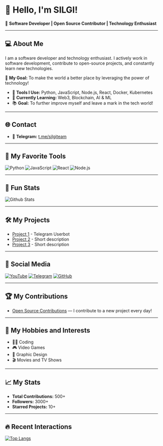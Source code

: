 # 👋 Hello, I'm SILGI!

🚀 **Software Developer | Open Source Contributor | Technology Enthusiast**

---

## 💻 About Me
I am a software developer and technology enthusiast. I actively work in software development, contribute to open-source projects, and constantly learn new technologies.

🎯 **My Goal:** To make the world a better place by leveraging the power of technology!

- 🔧 **Tools I Use:** Python, JavaScript, Node.js, React, Docker, Kubernetes
- 🌱 **Currently Learning:** Web3, Blockchain, AI & ML
- 📚 **Goal:** To further improve myself and leave a mark in the tech world!

---

## 🌐 Contact


- 💬 **Telegram:** [t.me/silgiteam](https://t.me/silgiteam)


---

## 🔧 My Favorite Tools
![Python](https://img.shields.io/badge/-Python-306998?style=flat-square&logo=python&logoColor=white)
![JavaScript](https://img.shields.io/badge/-JavaScript-F7DF1E?style=flat-square&logo=javascript&logoColor=black)
![React](https://img.shields.io/badge/-React-61DAFB?style=flat-square&logo=react&logoColor=black)
![Node.js](https://img.shields.io/badge/-Node.js-339933?style=flat-square&logo=node.js&logoColor=white)

---

## 🎉 Fun Stats

![Github Stats](https://github-readme-stats.vercel.app/api?username=silgimusicbot&show_icons=true&hide_title=true&count_private=true&hide=prs&theme=radical)

---

## 🛠️ My Projects

- [Project 1](https://github.com/silgimusicbot/SilgiUserbot) - Telegram Userbot
- [Project 2](https://github.com/silgimusicbot/project2) - Short description
- [Project 3](https://github.com/silgimusicbot/project3) - Short description



---

## 🔗 Social Media

[![YouTube](https://img.shields.io/badge/YouTube-FF0000?style=flat-square&logo=youtube&logoColor=white)](https://www.youtube.com/@SilgiUserbot)
[![Telegram](https://img.shields.io/badge/Telegram-0088CC?style=flat-square&logo=telegram&logoColor=white)](https://t.me/SilgiTEAM)
[![GitHub](https://img.shields.io/badge/GitHub-181717?style=flat-square&logo=github&logoColor=white)](https://github.com/silgimusicbot)

---

## 🏆 My Contributions
- [Open Source Contributions](https://github.com/silgimusicbot) — I contribute to a new project every day!

---

## 🎨 My Hobbies and Interests
- 🧑‍💻 Coding
- 🎮 Video Games
- 🎨 Graphic Design
- 🎬 Movies and TV Shows

---

## 📈 My Stats

- **Total Contributions:** 500+
- **Followers:** 3000+
- **Starred Projects:** 10+

---

## 🔥 Recent Interactions

[![Top Langs](https://github-readme-stats.vercel.app/api/top-langs/?username=silgimusicbot&layout=compact&theme=radical)](https://github.com/silgimusicbot)
